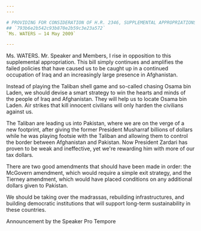 ```yaml
---
---

# PROVIDING FOR CONSIDERATION OF H.R. 2346, SUPPLEMENTAL APPROPRIATIONS  ACT, 2009
## `793b6e2b542c93b870e2b59c3e23a572`
`Ms. WATERS — 14 May 2009`

---
```



Ms. WATERS. Mr. Speaker and Members, I rise in opposition to this 
supplemental appropriation. This bill simply continues and amplifies 
the failed policies that have caused us to be caught up in a continued 
occupation of Iraq and an increasingly large presence in Afghanistan.

Instead of playing the Taliban shell game and so-called chasing Osama 
bin Laden, we should devise a smart strategy to win the hearts and 
minds of the people of Iraq and Afghanistan. They will help us to 
locate Osama bin Laden. Air strikes that kill innocent civilians will 
only harden the civilians against us.

The Taliban are leading us into Pakistan, where we are on the verge 
of a new footprint, after giving the former President Musharraf 
billions of dollars while he was playing footsie with the Taliban and 
allowing them to control the border between Afghanistan and Pakistan. 
Now President Zardari has proven to be weak and ineffective, yet we're 
rewarding him with more of our tax dollars.

There are two good amendments that should have been made in order: 
the McGovern amendment, which would require a simple exit strategy, and 
the Tierney amendment, which would have placed conditions on any 
additional dollars given to Pakistan.

We should be taking over the madrassas, rebuilding infrastructures, 
and building democratic institutions that will support long-term 
sustainability in these countries.










Announcement by the Speaker Pro Tempore

